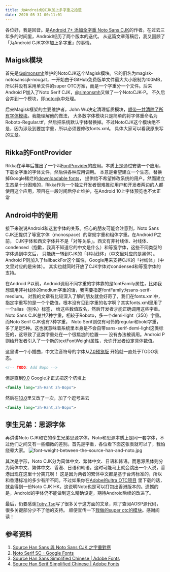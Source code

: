 ```yaml
---
title: 为Android的CJK加上多字重之拾遗
date: 2020-05-31 00:11:01
---
```


各位好，我是回音。是[Android 7+ 添加全字重 Noto Sans CJK](https://zhuanlan.zhihu.com/p/25027320)的作者。在过去三年多的时间里，Android经历了两个版本的迭代。
从这篇文章落稿后，我又回顾了「为Android CJK字体加上多字重」的事情。

## Maigsk模块
首先是[@simonsmh](https://github.com/simonsmh)维护的NotoCJK这个Magisk模块。它的旧名为magisk-notosanscjk-nougat，一开始由于GitHub免费版单文件最大大小限制为100MB，
所以并没有采用单文件的super OTC方案，而是一个字重分一个文件。后来Android P加入了Noto Serif CJK，[@simonsmh](https://github.com/simonsmh)又做了一个NotoCJK-P。
不久后合并到一个模块，即[notocjk](https://github.com/simonsmh/notocjk)中处理。

后来Magisk框架的主要维护者，John Wu决定清理低质模块，[顺带一并清除了所有字体模块](https://twitter.com/topjohnwu/status/1229896206584664065)。我能理解他的做法，
大多数字体模块只是简单的将字体重命名为Roboto-Regular.ttf，然后把系统默认字体替换掉。不过NotoCJK这个模块绝不是，因为涉及到要加字重，所以必须要修改fonts.xml。
具体大家可以看我原来写的文章。

## Rikka的FontProvider
Rikka在半年后推出了一个叫[FontProvider](https://github.com/RikkaApps/FontProvider)的应用。本质上是通过安装一个应用，下载全字重的字体文件，然后供各种应用调用。
本意是希望建立一个生态，替换掉Google稀烂的[downloadable fonts](https://developer.android.com/guide/topics/ui/look-and-feel/downloadable-fonts)，
提供给不希望修改系统的用户。然而建立生态是十分困难的，Rikka作为一个独立开发者很难推动用户和开发者两边的人都使用这个应用，项目在一段时间后停止维护，在Android 10上字体预览也不太正常


## Android中的使用
接下来说说Android和这套字体的关系。细心的朋友可能会注意到，Noto Sans CJK还提供了等宽字体（monospace）的常规字重和粗体字重。在Android P之前，
CJK字体和西文字体并不是「对等关系」。西文有非衬线体、衬线体、condensed（抱歉，我真不知道它的中文是什么）和等宽字体，这些不同类型的字体遇到中文后，
只能统一转到CJK的「非衬线体」（中文里对应的是黑体）。Android P则加入了fallbackFor这个属性，Google用来支持CJK的「衬线体」（中文里对应的是宋体）。
其实也就同时开放了CJK字体对condensed和等宽字体的支持。

在Android P以前，Android调用不同字重的字体靠的是fontFamily属性，比如我想调用非衬线体的medium字重的话，我需要指定fontFamily为sans-serif-medium。
对我的文章有比较深入了解的朋友就会好奇了，我们在fonts.xml中，指定字重写的是一个个数值，根本没有见到字重的名字啊？其实fonts.xml里用了一个alias（别名）标签，
给这些数值取名，然后开发者才能正确调用这些字重。Noto Sans CJK总共7种字重，相较于Roboto，多一个demi-light（350）字重。而Noto Serif CJK也有7种字重，
Noto Serif则仅有可怜的regular和bold字重，多了足足5种。这也就意味着系统里本身是不会自带sans-serif-demi-light这类标签的，这导致了这类字重处在一个很尴尬的位置——
没有办法被调用。Android P则给开发者引入了一个新的textFontWeight属性，允许开发者设定具体数值。

这里讲一个小插曲，中文注音符号的字体从[7.0预览版](https://android.googlesource.com/platform/frameworks/base/+/refs/heads/nougat-dev/data/fonts/fonts.xml#340)
开始就一直处于TODO状态。
```xml
<!-- TODO: Add Bopo -->
```

但是直到[9.0](https://android.googlesource.com/platform/frameworks/base/+/refs/tags/android-9.0.0_r56/data/fonts/fonts.xml#527) Google才正式把这个坑填上
```xml
<family lang="zh-Hant zh-Bopo">
```

然后在[10.0](https://android.googlesource.com/platform/frameworks/base/+/refs/tags/android-10.0.0_r36/data/fonts/fonts.xml#552)里又改了一次，加了个逗号进去
```xml
<family lang="zh-Hant,zh-Bopo">
```

## 孪生兄弟：思源字体
再讲讲Noto CJK和它的孪生兄弟思源字体。Noto和思源本质上是同一套字体，不过他们之间又有一些细微的差别。首先是字重，各位看下面这张表就可以了，我怕绕晕大家。
![font-weight-between-the-source-han-and-noto.jpg](https://i.loli.net/2020/05/31/KENmsWrp5nJGjVb.jpg)

其次是字形，Noto CJK分为简体中文、繁体中文、日语和韩语。而思源黑体则分为简体中文、繁体中文、香港、日语和韩语。这时可能马上就会跳出一个人说，香港出现在这里十分突兀啊！
这是因为两者的繁体中文都是基于台湾标准的，所以和香港标准的多少有所不同。不过如果你在[Adobe的ultra OTC项目](https://github.com/adobe-fonts/source-han-super-otc)
里下载的话，就会得到一份Noto CJK HK，这说明Noto也是可以打包出香港版本的。遗憾的是，Android的字体仍不能做到这么精确设定，期待Android后续的改进了。

最后，仍要感谢[Toby Tso](https://twitter.com/tsopn)写了很多关于这方面的文章，除了查阅AOSP源代码，很多关键部分少不了他的支持。
顺便宣传一下[我做的super otc的模块](https://github.com/WordlessEcho/Noto-Super-OTC-Installer)。感谢阅读！

## 参考资料
1. [Source Han Sans 與 Noto Sans CJK 之字重對應](https://medium.com/ujam/the-relation-between-source-han-sans-and-noto-sans-cjk-11a6309f06da)
2. [Noto Serif SC - Google Fonts](https://fonts.google.com/specimen/Noto+Serif+SC)
3. [Source Han Sans Simplified Chinese | Adobe Fonts](https://fonts.adobe.com/fonts/source-han-sans-simplified-chinese#details-section)
4. [Source Han Serif Simplified Chinese | Adobe Fonts](https://fonts.adobe.com/fonts/source-han-serif-simplified-chinese#details-section)
